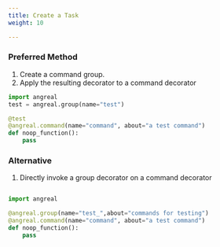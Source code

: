 ```yaml
---
title: Create a Task
weight: 10

---
```


### Preferred Method
1. Create a command group.
1. Apply the resulting decorator to a command decorator

```python
import angreal
test = angreal.group(name="test")

@test
@angreal.command(name="command", about="a test command")
def noop_function():
    pass

```

### Alternative

1. Directly invoke a group decorator on a command decorator

```python

import angreal

@angreal.group(name="test_",about="commands for testing")
@angreal.command(name="command", about="a test command")
def noop_function():
    pass
```
